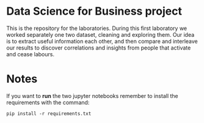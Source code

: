 # Data Science for Business project
This is the repository for the laboratories.
During this first laboratory we worked separately one two dataset, cleaning and exploring them.
Our idea is to extract useful information each other, and then compare and interleave our results to discover correlations and insights from people that activate and cease labours.

# Notes
If you want to **run** the two jupyter notebooks remember to install the requirements with the command:
```
pip install -r requirements.txt
```